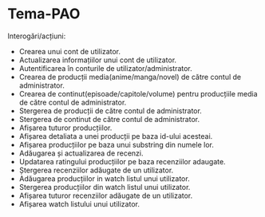 # Tema-PAO

Interogări/acțiuni:
- Crearea unui cont de utilizator.
- Actualizarea informațiilor unui cont de utilizator.
- Autentificarea în conturile de utilizator/administrator.
- Crearea de producții media(anime/manga/novel) de către contul de administrator.
- Crearea de continut(episoade/capitole/volume) pentru producțiile media de către contul de administrator.
- Stergerea de producții de către contul de administrator.
- Stergerea de continut de către contul de administrator.
- Afișarea tuturor producțiilor.
- Afișarea detaliata a unei producții pe baza id-ului acesteai.
- Afișarea producțiilor pe baza unui substring din numele lor.
- Adăugarea și actualizarea de recenzi.
- Updatarea ratingului producțiilor pe baza recenziilor adaugate.
- Ștergerea recenziilor adăugate de un utilizator.
- Adăugarea producțiilor in watch listul unui utilizator.
- Stergerea producțiilor din watch listul unui utilizator.
- Afișarea tuturor recenziilor adăugate de un utilizator.
- Afișarea watch listului unui utilizator.


